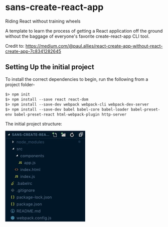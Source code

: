 # sans-create-react-app
Riding React without training wheels

A template to learn the process of getting a React application off the ground without the baggage of everyone's favorite create-react-app CLI tool.

Credit to: https://medium.com/@paul.allies/react-create-app-without-react-create-app-7c8341282645

## Setting Up the initial project
To install the correct dependencies to begin, run the following from a project folder-

```
$> npm init
$> npm install --save react react-dom
$> npm install --save-dev webpack webpack-cli webpack-dev-server
$> npm install --save-dev babel babel-core babel-loader babel-preset-env babel-preset-react html-webpack-plugin http-server
```

The initial project structure:

![folder-structure](./structure.jpg)
